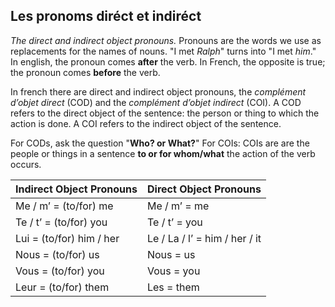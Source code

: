 ## **Les pronoms diréct et indiréct**

*The direct and indirect object pronouns.*
Pronouns are the words we use as replacements for the names of nouns. "I met *Ralph*" turns into "I met *him*." In english, the pronoun comes **after** the verb. In French, the opposite is true; the pronoun comes **before** the verb.

In french there are direct and indirect object pronouns, the *complément d’objet direct* (COD) and the *complément d’objet indirect* (COI). A COD refers to the direct object of the sentence: the person or thing to which the action is done. A COI refers to the indirect object of the sentence.

For CODs, ask the question "**Who? or What?**"
For COIs: COIs are are the people or things in a sentence **to or for whom/what** the action of the verb occurs.

|Indirect Object Pronouns | Direct Object Pronouns |
|--|--|
|Me / m’ = (to/for) me | Me / m’ = me|
|Te / t’ = (to/for) you|Te / t’ = you|
|Lui = (to/for) him / her|Le / La / l’ = him / her / it|
|Nous = (to/for) us|Nous = us|
|Vous = (to/for) you|Vous = you|
|Leur = (to/for) them|Les = them|
